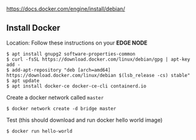 
https://docs.docker.com/engine/install/debian/

## Install Docker

Location: Follow these instructions on your **EDGE NODE**

```
$ apt install gnupg2 software-properties-common
$ curl -fsSL https://download.docker.com/linux/debian/gpg | apt-key add -
$ add-apt-repository "deb [arch=amd64] https://download.docker.com/linux/debian $(lsb_release -cs) stable"
$ apt update
$ apt install docker-ce docker-ce-cli containerd.io
```

Create a docker network called `master`
```
$ docker network create -d bridge master
```


Test (this should download and run docker hello world image)
```
$ docker run hello-world  
```
